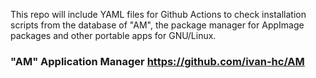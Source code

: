 This repo will include YAML files for Github Actions to check installation scripts from the database of "AM", the package manager for AppImage packages and other portable apps for GNU/Linux.

### "AM" Application Manager https://github.com/ivan-hc/AM
